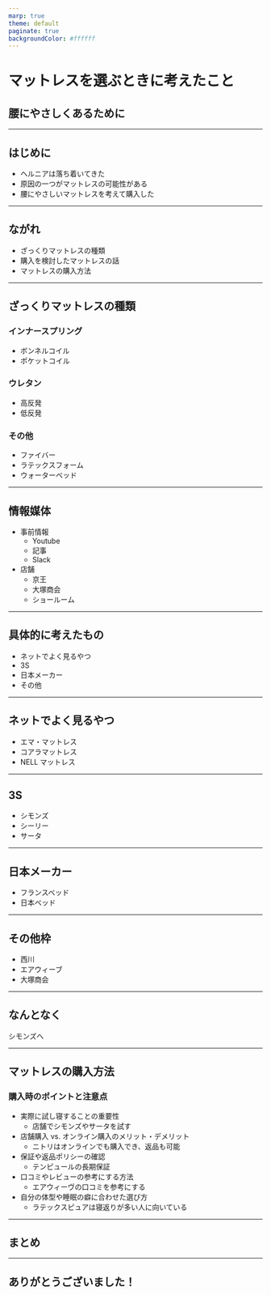 ```yaml
---
marp: true
theme: default
paginate: true
backgroundColor: #ffffff
---
```


# マットレスを選ぶときに考えたこと

## 腰にやさしくあるために

---

## はじめに

- ヘルニアは落ち着いてきた
- 原因の一つがマットレスの可能性がある
- 腰にやさしいマットレスを考えて購入した

---

## ながれ

- ざっくりマットレスの種類
- 購入を検討したマットレスの話
- マットレスの購入方法

---

## ざっくりマットレスの種類

### インナースプリング
- ボンネルコイル
- ポケットコイル

### ウレタン
- 高反発
- 低反発

### その他
- ファイバー
- ラテックスフォーム
- ウォーターベッド

---

## 情報媒体

- 事前情報
  - Youtube
  - 記事
  - Slack
- 店舗
  - 京王
  - 大塚商会
  - ショールーム

---

## 具体的に考えたもの

- ネットでよく見るやつ
- 3S
- 日本メーカー
- その他

---

## ネットでよく見るやつ

  - エマ・マットレス
  - コアラマットレス
  - NELL マットレス

---

## 3S

- シモンズ
- シーリー
- サータ

---

## 日本メーカー

- フランスベッド
- 日本ベッド

---

## その他枠

- 西川
- エアウィーブ
- 大塚商会

---

## なんとなく

シモンズへ


---

## マットレスの購入方法

### 購入時のポイントと注意点

- 実際に試し寝することの重要性
  - 店舗でシモンズやサータを試す
- 店舗購入 vs. オンライン購入のメリット・デメリット
  - ニトリはオンラインでも購入でき、返品も可能
- 保証や返品ポリシーの確認
  - テンピュールの長期保証
- 口コミやレビューの参考にする方法
  - エアウィーヴの口コミを参考にする
- 自分の体型や睡眠の癖に合わせた選び方
  - ラテックスピュアは寝返りが多い人に向いている

---

## まとめ


---

## ありがとうございました！
